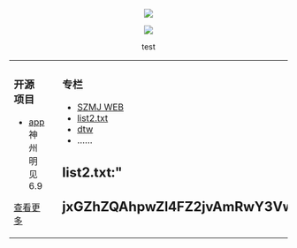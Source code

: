   
<p align="center">
  <img src="github.com/szmj0/update/blob/main/extras/Icon-256.jpg"/>
</p>	
<p align="center">
  <img src="github.com/szmj0/update/blob/main/extras/sjmj-fg.jpg"/>
</p>

<p align="center">test</p>  


<table align="center"><tr>
<td valign="top" width="33%">

### 开源项目  
- [app](github.com/szmj0/update/blob/main/extras/szmj-v6.9.2024010901.apk)神州明见6.9	
   
[查看更多](github.com/szmj0/Publish)	 

	
</td>
<td valign="top" width="33%">

</td>
<td valign="top" width="33%">

### 专栏  
- [SZMJ WEB](github.com/szmj0/update/blob/main/extras/SZZD_PC/szmjweb.3.0.zip)
- [list2.txt](szzdmj.github.io/github-page-test/list2.txt)
- [dtw](j.mp/ddw2288)
- ……

	
**list2.txt:**"      
---
jxGZhZQAhpwZl4FZ2jvAmRwY3VwY4VwZhHwZkjvA0VwYlHwYkLGZhtGZljFB0VwYlHwYkLGZhtGZljFZl4PA14PBlVwY1VGZfpmZhRQAk4PAm4PAkRQYjHwY4twYkLGZhRQYkNGZhLmAhRwAk4FZfRwZk4lAkRwYkLGZhRQYkVwYktwYkLGZhRQY4ZwZhRwYkLGZhtGZkjvZmRwYjRwYkLGZhtGZkjlAlVwYkpwY5ZwZhLmZfRQBhHQAhRmZl4FZ2jPZ2RwY44FZmVwYkLQYmpwY5NGZhpwZl4FZ2jvZhxGBk4PZ2RwYkjFAl4PZjVwY1RGZhxGAfVGAl4FBm4FZ0RwYjVwZftmZk4lAkVwY1DwY0RGZfHQBk4PZk4lAlVwYkLQYlHGZhHmZl4vZm4PAkRQY4NGZhpwZhRwAk4PBkVQYlDwZhLGZk4FZ2RwY4RwZfDGZk4FZ0VwY0ZwY0RGZfZGZk4FZ0VwY0ZwY0RGZba
---
	
</td>
</tr></table>
